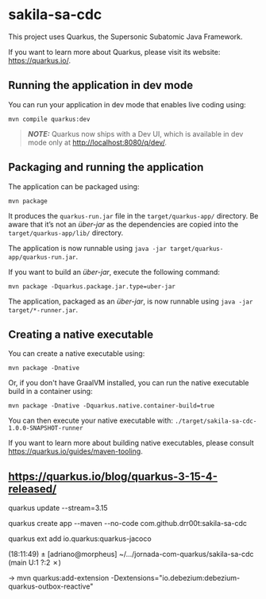 # sakila-sa-cdc

This project uses Quarkus, the Supersonic Subatomic Java Framework.

If you want to learn more about Quarkus, please visit its website: <https://quarkus.io/>.

## Running the application in dev mode

You can run your application in dev mode that enables live coding using:

```shell script
mvn compile quarkus:dev
```

> **_NOTE:_**  Quarkus now ships with a Dev UI, which is available in dev mode only at <http://localhost:8080/q/dev/>.

## Packaging and running the application

The application can be packaged using:

```shell script
mvn package
```

It produces the `quarkus-run.jar` file in the `target/quarkus-app/` directory.
Be aware that it’s not an _über-jar_ as the dependencies are copied into the `target/quarkus-app/lib/` directory.

The application is now runnable using `java -jar target/quarkus-app/quarkus-run.jar`.

If you want to build an _über-jar_, execute the following command:

```shell script
mvn package -Dquarkus.package.jar.type=uber-jar
```

The application, packaged as an _über-jar_, is now runnable using `java -jar target/*-runner.jar`.

## Creating a native executable

You can create a native executable using:

```shell script
mvn package -Dnative
```

Or, if you don't have GraalVM installed, you can run the native executable build in a container using:

```shell script
mvn package -Dnative -Dquarkus.native.container-build=true
```

You can then execute your native executable with: `./target/sakila-sa-cdc-1.0.0-SNAPSHOT-runner`

If you want to learn more about building native executables, please consult <https://quarkus.io/guides/maven-tooling>.

## https://quarkus.io/blog/quarkus-3-15-4-released/

quarkus update --stream=3.15

quarkus create app --maven --no-code com.github.drr00t:sakila-sa-cdc

quarkus ext add io.quarkus:quarkus-jacoco

(18:11:49) ± [adriano@morpheus] ~/.../jornada-com-quarkus/sakila-sa-cdc (main U:1 ?:2 ✗)

→ mvn quarkus:add-extension -Dextensions="io.debezium:debezium-quarkus-outbox-reactive"
